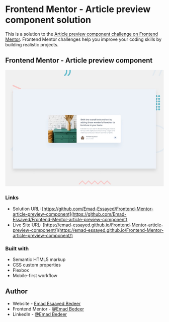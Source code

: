 # Frontend Mentor - Article preview component solution

This is a solution to the [Article preview component challenge on Frontend Mentor](https://www.frontendmentor.io/challenges/article-preview-component-dYBN_pYFT). Frontend Mentor challenges help you improve your coding skills by building realistic projects.

## Frontend Mentor - Article preview component

![Design preview for Article preview component challenge](./design/desktop-preview.jpg)

### Links

- Solution URL: [https://github.com/Emad-Essayed/Frontend-Mentor-article-preview-component](https://github.com/Emad-Essayed/Frontend-Mentor-article-preview-component)
- Live Site URL: [https://emad-essayed.github.io/Frontend-Mentor-article-preview-component/](https://emad-essayed.github.io/Frontend-Mentor-article-preview-component/)

### Built with

- Semantic HTML5 markup
- CSS custom properties
- Flexbox
- Mobile-first workflow

## Author

- Website - [Emad Esaayed Bedeer](https://github.com/Emad-Essayed)
- Frontend Mentor - [@Emad Bedeer](https://www.frontendmentor.io/profile/Emad-Essayed)
- LinkedIn - [@Emad Bedeer](https://www.linkedin.com/in/emad-bedeer-4b1797106/)

